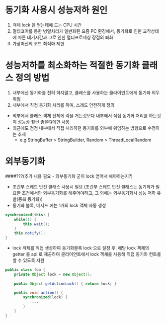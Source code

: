 # 동기화 사용시 성능저하 원인
1. 객체 lock 을 얻는데에 드는 CPU 시간
2. 멀티코어를 통한 병렬처리가 일반화된 요즘 PC 환경에서, 동기화로 인한 교착상태에 따른 대기시간과 그로 인한 멀티프로세싱 장점의 퇴화
3. 가상머신의 코드 최적화 제한

# 성능저하를 최소화하는 적절한 동기화 클래스 정의 방법
1. 내부에선 동기화를 전혀 하지말고, 클래스를 사용하는 클라이언트에게 동기화 의무 위임
2. 내부에서 직접 동기화 처리를 하여, 스레드 안전하게 정의

* 외부에서 클래스 객체 전체에 락을 거는것보다 내부에서 직접 동기화 처리를 하는것이 성능상 훨씬 좋을떄에만 사용
* 최근에도 점점 내부에서 직접 처리하던 동기화를 외부에 위임하는 방향으로 수정하는 추세
	* e.g StringBuffer > StringBuilder, Random > ThreadLocalRandom

# 외부동기화
####???(추가 내용 필요 - 외부동기화 굳이 lock 얻어서 해야하는지?)
* 조건부 스레드 안전 클래스 사용시 필요 (조건부 스레드 안전 클래스는 동기화가 필요한 조건에서만 외부동기화를 해주어야하고, 그 외에는 외부동기화시 성능 저하 유발(중복 동기화))
* 동기화 블록, 메서드 에는 1개의 lock 객체 자동 생성
```java
synchronized(this) {
	while(1) {
		this.wait();
	}
	this.notify();
}
```

* lock 객체를 직접 생성하여 동기화블록 lock 으로 설정 후, 해당 lock 객체의 getter 를 api 로 제공하여 클라이언트에서 lock 객체를 사용해 직접 동기화 컨트롤 할 수 있도록 지원
```java
public class foo {
	private Object lock = new Object();
	
	public Object getActionLock() { return lock; }

	public void action() {		
		synchronized(lock) {
			...
		}
	}
}
```